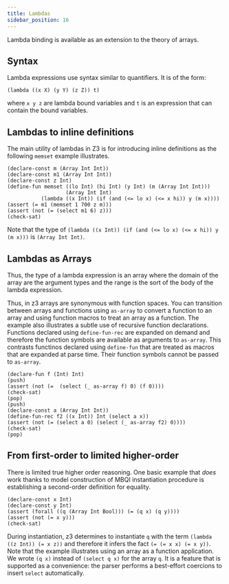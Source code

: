```yaml
---
title: Lambdas
sidebar_position: 16
---
```


Lambda binding is available as an extension to the theory of arrays.

## Syntax

Lambda expressions use syntax similar to quantifiers. It is of the form:

```
(lambda ((x X) (y Y) (z Z)) t)
```

where `x y z` are lambda bound variables and `t` is an expression that can contain the bound variables. 

## Lambdas to inline definitions

The main utility of lambdas in Z3 is for introducing inline definitions as the following `memset` example illustrates.

```z3
(declare-const m (Array Int Int))
(declare-const m1 (Array Int Int))
(declare-const z Int)
(define-fun memset ((lo Int) (hi Int) (y Int) (m (Array Int Int))) 
                   (Array Int Int) 
           (lambda ((x Int)) (if (and (<= lo x) (<= x hi)) y (m x))))
(assert (= m1 (memset 1 700 z m)))
(assert (not (= (select m1 6) z)))
(check-sat)
```

Note that the type of `(lambda ((x Int)) (if (and (<= lo x) (<= x hi)) y (m x)))` is `(Array Int Int)`. 


## Lambdas as Arrays

Thus, the type of a lambda expression is an array where the domain of the 
array are the argument types and the range is the sort of the body of the lambda expression.

Thus, in z3 arrays are synonymous with function spaces. You can transition between arrays and 
functions using `as-array` to convert a function to an array and using function macros to treat an array as a function. 
The example also illustrates a subtle use of recursive function declarations.
Functions declared using `define-fun-rec` are expanded on demand and therefore the function symbols are available as arguments to `as-array`.
This contrasts functinos declared using `define-fun` that are treated as macros that are expanded at parse time. Their function symbols cannot be passed to `as-array`.

```z3
(declare-fun f (Int) Int)
(push)
(assert (not (=  (select (_ as-array f) 0) (f 0))))
(check-sat)
(pop)
(push)
(declare-const a (Array Int Int))
(define-fun-rec f2 ((x Int)) Int (select a x))
(assert (not (= (select a 0) (select (_ as-array f2) 0))))
(check-sat)
(pop)
```

## From first-order to limited higher-order

There is limited true higher order reasoning. One basic example that _does_ work thanks to model construction of MBQI instantiation procedure
is establishing a second-order definition for equality.

```z3
(declare-const x Int)
(declare-const y Int)
(assert (forall ((q (Array Int Bool))) (= (q x) (q y))))
(assert (not (= x y)))
(check-sat)
```

During instantiation, z3 determines to instantiate `q` with the term `(lambda ((z Int)) (= x z))` and therefore it infers the fact `(= (= x x) (= x y))`.
Note that the example illustrates using an array as a function application. We wrote `(q x)` instead of `(select q x)` for the array `q`. 
It is a feature that is supported as a convenience: the parser performs a best-effort coercions to insert `select` automatically. 
